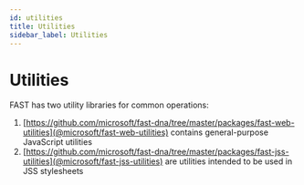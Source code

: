```yaml
---
id: utilities
title: Utilities
sidebar_label: Utilities
---
```


# Utilities
FAST has two utility libraries for common operations:
1. [https://github.com/microsoft/fast-dna/tree/master/packages/fast-web-utilities](@microsoft/fast-web-utilities) contains general-purpose JavaScript utilities
2. [https://github.com/microsoft/fast-dna/tree/master/packages/fast-jss-utilities](@microsoft/fast-jss-utilities) are utilities intended to be used in JSS stylesheets